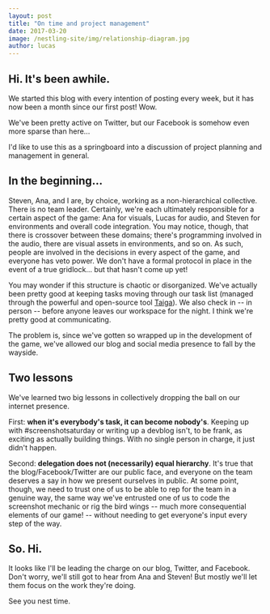 ```yaml
---
layout: post
title: "On time and project management"
date: 2017-03-20
image: /nestling-site/img/relationship-diagram.jpg
author: lucas
---
```


<h2>Hi. It's been awhile.</h2>

<p>We started this blog with every intention of posting every week, but it has now been a month since our first post! Wow.</p>

<p>We've been pretty active on Twitter, but our Facebook is somehow even more sparse than here...</p>

<p>I'd like to use this as a springboard into a discussion of project planning and management in general.</p>

<h2>In the beginning...</h2>

<p>Steven, Ana, and I are, by choice, working as a non-hierarchical collective. There is no team leader. Certainly, we're each ultimately responsible for a certain aspect of the game: Ana for visuals, Lucas for audio, and Steven for environments and overall code integration. You may notice, though, that there is crossover between these domains; there's programming involved in the audio, there are visual assets in environments, and so on. As such, people are involved in the decisions in every aspect of the game, and everyone has veto power. We don't have a formal protocol in place in the event of a true gridlock... but that hasn't come up yet!</p>

<p>You may wonder if this structure is chaotic or disorganized. We've actually been pretty good at keeping tasks moving through our task list (managed through the powerful and open-source tool <a href="https://taiga.io/">Taiga</a>). We also check in -- in person -- before anyone leaves our workspace for the night. I think we're pretty good at communicating.</p>

<p>The problem is, since we've gotten so wrapped up in the development of the game, we've allowed our blog and social media presence to fall by the wayside.</p>

<h2>Two lessons</h2>

<p>We've learned two big lessons in collectively dropping the ball on our internet presence.</p>

<p>First: <b>when it's everybody's task, it can become nobody's</b>. Keeping up with #screenshotsaturday or writing up a devblog isn't, to be frank, as exciting as actually building things. With no single person in charge, it just didn't happen.</p>

<p>Second: <b>delegation does not (necessarily) equal hierarchy</b>. It's true that the blog/Facebook/Twitter are our public face, and everyone on the team deserves a say in how we present ourselves in public. At some point, though, we need to trust one of us to be able to rep for the team in a genuine way, the same way we've entrusted one of us to code the screenshot mechanic or rig the bird wings -- much more consequential elements of our game! -- without needing to get everyone's input every step of the way.</p>

<h2>So. Hi.</h2>

<p>It looks like I'll be leading the charge on our blog, Twitter, and Facebook. Don't worry, we'll still got to hear from Ana and Steven! But mostly we'll let them focus on the work they're doing.</p>

<p>See you nest time.</p>
